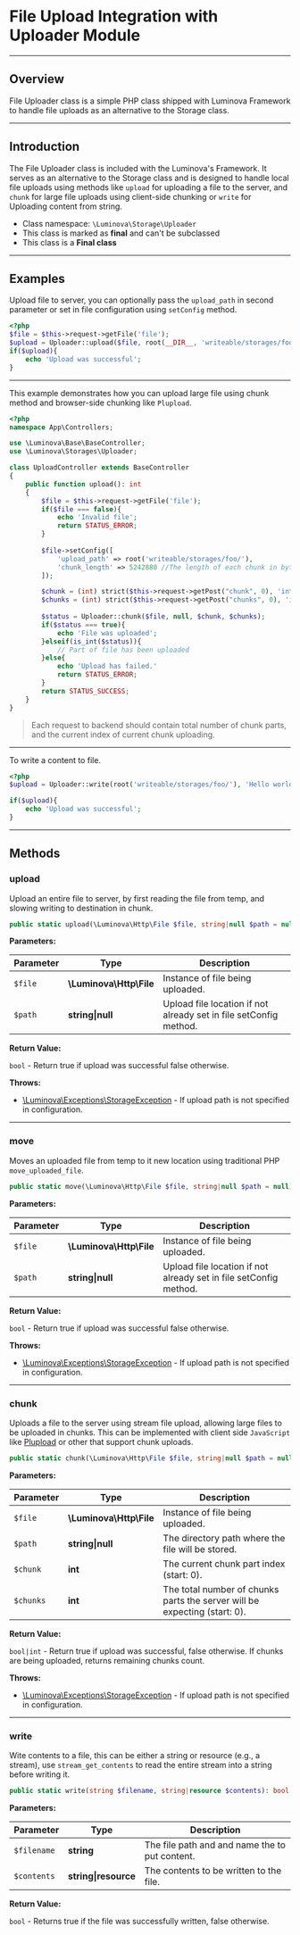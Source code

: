 # File Upload Integration with Uploader Module

***

## Overview

File Uploader class is a simple PHP class shipped with Luminova Framework to handle file uploads as an alternative to the Storage class.

***

## Introduction

The File Uploader class is included with the Luminova's Framework. It serves as an alternative to the Storage class and is designed to handle local  file uploads using methods like `upload` for uploading a file to the server, and `chunk` for large file uploads using client-side chunking or `write` for Uploading content from string.

* Class namespace: `\Luminova\Storage\Uploader`
* This class is marked as **final** and can't be subclassed
* This class is a **Final class**

***

## Examples

Upload file to server, you can optionally pass the `upload_path` in second parameter or set in file configuration using `setConfig` method.

```php
<?php 
$file = $this->request->getFile('file');
$upload = Uploader::upload($file, root(__DIR__, 'writeable/storages/foo/'));
if($upload){
    echo 'Upload was successful';
}
```

***

This example demonstrates how you can upload large file using chunk method and browser-side chunking like `Plupload`.

```php
<?php
namespace App\Controllers;

use \Luminova\Base\BaseController;
use \Luminova\Storages\Uploader;

class UploadController extends BaseController 
{
	public function upload(): int
	{
		$file = $this->request->getFile('file');
		if($file === false){
			echo 'Invalid file';
			return STATUS_ERROR;
		}
		
		$file->setConfig([
			'upload_path' => root('writeable/storages/foo/'),
			'chunk_length' => 5242880 //The length of each chunk in bytes (default is 5mb)
		]);

		$chunk = (int) strict($this->request->getPost("chunk", 0), 'int');
		$chunks = (int) strict($this->request->getPost("chunks", 0), 'int');
	
		$status = Uploader::chunk($file, null, $chunk, $chunks);
		if($status === true){
			echo 'File was uploaded';
		}elseif(is_int($status)){
			// Part of file has been uploaded
		}else{
			echo 'Upload has failed.'
			return STATUS_ERROR;
		}
		return STATUS_SUCCESS;
	}
}
```

> Each request to backend should contain total number of chunk parts, and the current index of current chunk uploading.

***

To write a content to file.

```php
<?php 
$upload = Uploader::write(root('writeable/storages/foo/'), 'Hello world');

if($upload){
    echo 'Upload was successful';
}
```

***

## Methods

### upload

Upload an entire file to server, by first reading the file from temp, and slowing writing to destination in chunk.

```php
public static upload(\Luminova\Http\File $file, string|null $path = null): bool
```

**Parameters:**

| Parameter | Type | Description |
|-----------|------|-------------|
| `$file` | **\Luminova\Http\File** | Instance of file being uploaded. |
| `$path` | **string&#124;null** | Upload file location if not already set in file setConfig method. |

**Return Value:**

`bool` - Return true if upload was successful false otherwise.

**Throws:**

- [\Luminova\Exceptions\StorageException](/running/exceptions.md#storageexception) - If upload path is not specified in configuration.

***

### move

Moves an uploaded file from temp to it new location using traditional PHP `move_uploaded_file`.

```php
public static move(\Luminova\Http\File $file, string|null $path = null): bool
```

**Parameters:**

| Parameter | Type | Description |
|-----------|------|-------------|
| `$file` | **\Luminova\Http\File** | Instance of file being uploaded. |
| `$path` | **string&#124;null** | Upload file location if not already set in file setConfig method. |

**Return Value:**

`bool` - Return true if upload was successful false otherwise.

**Throws:**

- [\Luminova\Exceptions\StorageException](/running/exceptions.md#storageexception) - If upload path is not specified in configuration.

***

### chunk

Uploads a file to the server using stream file upload, allowing large files to be uploaded in chunks.
This can be implemented with client side `JavaScript` like [Plupload](https://www.plupload.com/) or other that support chunk uploads.

```php
public static chunk(\Luminova\Http\File $file, string|null $path = null, int $chunk = 0, int $chunks = 0): bool|int
```

**Parameters:**

| Parameter | Type | Description |
|-----------|------|-------------|
| `$file` | **\Luminova\Http\File** | Instance of file being uploaded. |
| `$path` | **string&#124;null** | The directory path where the file will be stored. |
| `$chunk` | **int** | The current chunk part index (start: 0). |
| `$chunks` | **int** | The total number of chunks parts the server will be expecting (start: 0). |

**Return Value:**

`bool|int` - Return true if upload was successful, false otherwise. If chunks are being uploaded, returns remaining chunks count.

**Throws:**

- [\Luminova\Exceptions\StorageException](/running/exceptions.md#storageexception) - If upload path is not specified in configuration.

***

### write

Wite contents to a file, this can be either a string or resource (e.g., a stream), use `stream_get_contents` to read the entire stream into a string before writing it.

```php
public static write(string $filename, string|resource $contents): bool
```

**Parameters:**

| Parameter | Type | Description |
|-----------|------|-------------|
| `$filename` | **string** | The file path and and name the to put content. |
| `$contents` | **string&#124;resource** | The contents to be written to the file. |

**Return Value:**

`bool` - Returns true if the file was successfully written, false otherwise.